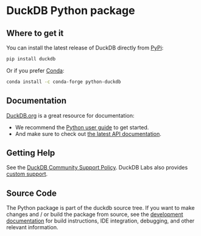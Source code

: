 # DuckDB Python package

## Where to get it

You can install the latest release of DuckDB directly from [PyPi](https://pypi.org/project/duckdb/):

```bash
pip install duckdb
```

Or if you prefer [Conda](https://anaconda.org/conda-forge/python-duckdb):

```bash
conda install -c conda-forge python-duckdb
```

## Documentation

[DuckDB.org](https://duckdb.org) is a great resource for documentation:
* We recommend the [Python user guide](https://duckdb.org/docs/stable/guides/python/install) to get started.
* And make sure to check out [the latest API documentation](https://duckdb.org/docs/stable/clients/python/overview).

## Getting Help

See the [DuckDB Community Support Policy](https://duckdblabs.com/community_support_policy/). DuckDB Labs also provides [custom support](https://duckdblabs.com/#support).

## Source Code

The Python package is part of the duckdb source tree. If you want to make changes and / or build the package from source, see the [development documentation](https://duckdb.org/docs/stable/dev/building/python) for build instructions, IDE integration, debugging, and other relevant information.
